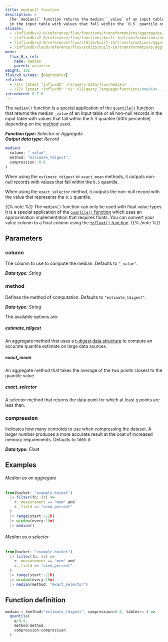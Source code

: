 ```yaml
---
title: median() function
description: >
  The `median()` function returns the median `_value` of an input table or all non-null records
  in the input table with values that fall within the `0.5` quantile or 50th percentile.
aliases:
  - /influxdb/v2.0/reference/flux/functions/transformations/aggregates/median
  - /influxdb/v2.0/reference/flux/functions/built-in/transformations/aggregates/median/
  - /influxdb/v2.0/reference/flux/stdlib/built-in/transformations/aggregates/median/
  - /influxdb/cloud/reference/flux/stdlib/built-in/transformations/aggregates/median/
menu:
  flux_0_x_ref:
    name: median
    parent: universe
weight: 102
flux/v0.x/tags: [aggregates]
related:
  - /{{< latest "influxdb" >}}/query-data/flux/median/
  - /{{< latest "influxdb" "v1" >}}/query_language/functions/#median, InfluxQL – MEDIAN()
introduced: 0.7.0
---
```


The `median()` function is a special application of the [`quantile()` function](/flux/v0.x/stdlib/universe/quantile)
that returns the median `_value` of an input table or all non-null records in the input table
with values that fall within the `0.5` quantile (50th percentile) depending on the [method](#method) used.

_**Function type:** Selector or Aggregate_  
_**Output data type:** Record_


```js
median(
  column: "_value",
  method: "estimate_tdigest",
  compression: 0.0
)
```

When using the `estimate_tdigest` or `exact_mean` methods, it outputs non-null
records with values that fall within the `0.5` quantile.

When using the `exact_selector` method, it outputs the non-null record with the
value that represents the `0.5` quantile.

{{% note %}}
The `median()` function can only be used with float value types.
It is a special application of the [`quantile()` function](/flux/v0.x/stdlib/universe/quantile)
which uses an approximation implementation that requires floats.
You can convert your value column to a float column using the [`toFloat()` function](/flux/v0.x/stdlib/universe/tofloat).
{{% /note %}}

## Parameters

### column
The column to use to compute the median.
Defaults to `"_value"`.

_**Data type:** String_

### method
Defines the method of computation.
Defaults to `"estimate_tdigest"`.

_**Data type:** String_

The available options are:

##### estimate_tdigest
An aggregate method that uses a [t-digest data structure](https://github.com/tdunning/t-digest)
to compute an accurate quantile estimate on large data sources.

##### exact_mean
An aggregate method that takes the average of the two points closest to the quantile value.

##### exact_selector
A selector method that returns the data point for which at least `q` points are less than.

### compression
Indicates how many centroids to use when compressing the dataset.
A larger number produces a more accurate result at the cost of increased memory requirements.
Defaults to `1000.0`.

_**Data type:** Float_

## Examples

###### Median as an aggregate
```js
from(bucket: "example-bucket")
  |> filter(fn: (r) =>
    r._measurement == "mem" and
    r._field == "used_percent"
  )
  |> range(start:-12h)
  |> window(every:10m)
  |> median()
```

###### Median as a selector
```js
from(bucket: "example-bucket")
  |> filter(fn: (r) =>
    r._measurement == "mem" and
    r._field == "used_percent"
  )
  |> range(start:-12h)
  |> window(every:10m)
  |> median(method: "exact_selector")
```

## Function definition
```js
median = (method="estimate_tdigest", compression=0.0, tables=<-) =>
  quantile(
    q:0.5,
    method:method,
    compression:compression
  )
```

